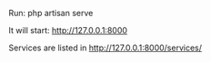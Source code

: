 Run: php artisan serve

It will start: http://127.0.0.1:8000

Services are listed in http://127.0.0.1:8000/services/